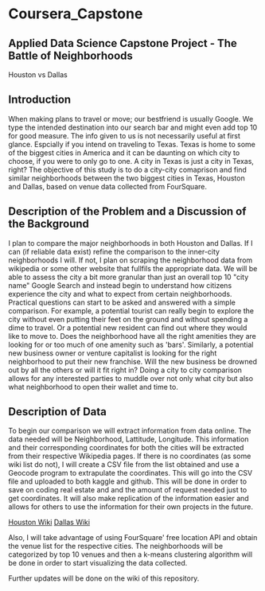# Coursera_Capstone

## Applied Data Science Capstone Project - The Battle of Neighborhoods
Houston vs Dallas
## Introduction
When making plans to travel or move; our bestfriend is usually Google. We type the intended destination into our search bar and might even add top 10 for good measure. The info given to us is not necessarily useful at first glance. Espcially if you intend on traveling to Texas. Texas is home to some of the biggest cities in America and it can be daunting on which city to choose, if you were to only go to one. A city in Texas is just a city in Texas, right? The objective of this study is to do a city-city comaprison and find similar neighborhoods between the two biggest cities in Texas, Houston and Dallas, based on venue data collected from FourSquare.
## Description of the Problem and a Discussion of the Background
I plan to compare the major neighborhoods in both Houston and Dallas. If I can (if reliable data exist) refine the comparison to the inner-city neighborhoods I will. If not, I plan on scraping the neighborhood data from wikipedia or some other website that fullfils the appropriate data. We will be able to assess the city a bit more granular than just an overall top 10 "city name" Google Search and instead begin to understand how citizens experience the city and what to expect from certain neighborhoods. Practical questions can start to be asked and answered with a simple comparison. For example, a potential tourist can really begin to explore the city without even putting their feet on the ground and without spending a dime to travel. Or a potential new resident can find out where they would like to move to. Does the neighborhood have all the right amenities they are looking for or too much of one amenity such as 'bars'. Similarly, a potential new business owner or venture capitalist is looking for the right neighborhood to put their new franchise. Will the new business be drowned out by all the others or will it fit right in? Doing a city to city comparison allows for any interested parties to muddle over not only what city but also what neighborhood to open their wallet and time to.

## Description of Data

To begin our comparison we will extract information from data online. The data needed will be Neighborhood, Lattitude, Longitude.
This information and their corresponding coordinates for both the cities will be extracted from their respective Wikipedia pages. If there is no coordinates (as some wiki list do not), I will create a CSV file from the list obtained and use a Geocode program to extrapulate the coordinates. This will go into the CSV file and uploaded to both kaggle and github. This will be done in order to save on coding real estate and and the amount of request needed just to get coordinates. It will also make replication of the information easier and allows for others to use the information for their own projects in the future.

[Houston Wiki](https://en.wikipedia.org/wiki/List_of_Houston_neighborhoods)
[Dallas Wiki](https://en.wikipedia.org/wiki/List_of_neighborhoods_in_Dallas)

Also, I will take advantage of using FourSquare' free location API and obtain the venue list for the respective cities. The neighborhoods will be categorized by top 10 venues and then a k-means clustering algorithm will be done in order to start visualizing the data collected. 

Further updates will be done on the wiki of this repository.
